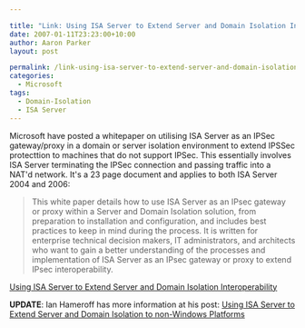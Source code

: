```yaml
---

title: "Link: Using ISA Server to Extend Server and Domain Isolation Interoperability"
date: 2007-01-11T23:23:00+10:00
author: Aaron Parker
layout: post

permalink: /link-using-isa-server-to-extend-server-and-domain-isolation-interoperability/
categories:
  - Microsoft
tags:
  - Domain-Isolation
  - ISA Server
---
```

Microsoft have posted a whitepaper on utilising ISA Server as an IPSec gateway/proxy in a domain or server isolation environment to extend IPSSec protecttion to machines that do not support IPSec. This essentially involves ISA Server terminating the IPSec connection and passing traffic into a NAT'd network. It's a 23 page document and applies to both ISA Server 2004 and 2006:

> This white paper details how to use ISA Server as an IPsec gateway or proxy within a Server and Domain Isolation solution, from preparation to installation and configuration, and includes best practices to keep in mind during the process. It is written for enterprise technical decision makers, IT administrators, and architects who want to gain a better understanding of the processes and implementation of ISA Server as an IPsec gateway or proxy to extend IPsec interoperability.

 [Using ISA Server to Extend Server and Domain Isolation Interoperability](http://www.microsoft.com/downloads/details.aspx?FamilyID=589fcf8e-0511-4c22-a39e-6b841dd3c74f&DisplayLang=en)

**UPDATE**: Ian Hameroff has more information at his post: [Using ISA Server to Extend Server and Domain Isolation to non-Windows Platforms](http://blogs.technet.com/ianhamer/archive/2007/01/19/using-isa-server-to-extend-server-and-domain-isolation-to-non-windows-platforms.aspx)